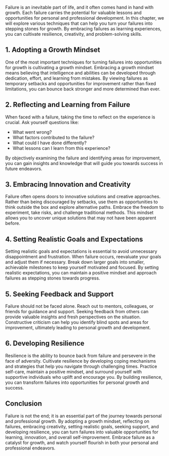 
Failure is an inevitable part of life, and it often comes hand in hand with growth. Each failure carries the potential for valuable lessons and opportunities for personal and professional development. In this chapter, we will explore various techniques that can help you turn your failures into stepping stones for growth. By embracing failures as learning experiences, you can cultivate resilience, creativity, and problem-solving skills.

## 1\. Adopting a Growth Mindset

One of the most important techniques for turning failures into opportunities for growth is cultivating a growth mindset. Embracing a growth mindset means believing that intelligence and abilities can be developed through dedication, effort, and learning from mistakes. By viewing failures as temporary setbacks and opportunities for improvement rather than fixed limitations, you can bounce back stronger and more determined than ever.

## 2\. Reflecting and Learning from Failure

When faced with a failure, taking the time to reflect on the experience is crucial. Ask yourself questions like:

- What went wrong?
- What factors contributed to the failure?
- What could I have done differently?
- What lessons can I learn from this experience?

By objectively examining the failure and identifying areas for improvement, you can gain insights and knowledge that will guide you towards success in future endeavors.

## 3\. Embracing Innovation and Creativity

Failure often opens doors to innovative solutions and creative approaches. Rather than being discouraged by setbacks, use them as opportunities to think outside the box and explore alternative paths. Embrace the freedom to experiment, take risks, and challenge traditional methods. This mindset allows you to uncover unique solutions that may not have been apparent before.

## 4\. Setting Realistic Goals and Expectations

Setting realistic goals and expectations is essential to avoid unnecessary disappointment and frustration. When failure occurs, reevaluate your goals and adjust them if necessary. Break down larger goals into smaller, achievable milestones to keep yourself motivated and focused. By setting realistic expectations, you can maintain a positive mindset and approach failures as stepping stones towards progress.

## 5\. Seeking Feedback and Support

Failure should not be faced alone. Reach out to mentors, colleagues, or friends for guidance and support. Seeking feedback from others can provide valuable insights and fresh perspectives on the situation. Constructive criticism can help you identify blind spots and areas for improvement, ultimately leading to personal growth and development.

## 6\. Developing Resilience

Resilience is the ability to bounce back from failure and persevere in the face of adversity. Cultivate resilience by developing coping mechanisms and strategies that help you navigate through challenging times. Practice self-care, maintain a positive mindset, and surround yourself with supportive individuals who uplift and encourage you. By building resilience, you can transform failures into opportunities for personal growth and success.

## Conclusion

Failure is not the end; it is an essential part of the journey towards personal and professional growth. By adopting a growth mindset, reflecting on failures, embracing creativity, setting realistic goals, seeking support, and developing resilience, you can turn failures into valuable opportunities for learning, innovation, and overall self-improvement. Embrace failure as a catalyst for growth, and watch yourself flourish in both your personal and professional endeavors.
